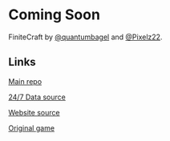 # Coming Soon

FiniteCraft by [@quantumbagel](https://quantumbagel.github.io) and [@Pixelz22](https://github.com/Pixelz22).

## Links

[Main repo](https://github.com/finitecraft/finitecraft)

[24/7 Data source](https://github.com/finitecraft/api)

[Website source](https://github.com/finitecraft/finitecraft.github.io)

[Original game](https://neal.fun/infinite-craft)



